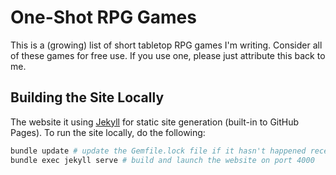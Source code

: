 # One-Shot RPG Games

This is a (growing) list of short tabletop RPG games I'm writing. Consider all
of these games for free use. If you use one, please just attribute this back to
me.

## Building the Site Locally

The website it using [Jekyll](https://jekyllrb.com/) for static site generation
(built-in to GitHub Pages). To run the site locally, do the following:

```bash
bundle update # update the Gemfile.lock file if it hasn't happened recently
bundle exec jekyll serve # build and launch the website on port 4000
```
